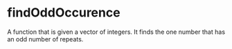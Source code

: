 # findOddOccurence
A function that is given a vector of integers. It finds the one number that has an odd number of repeats.
